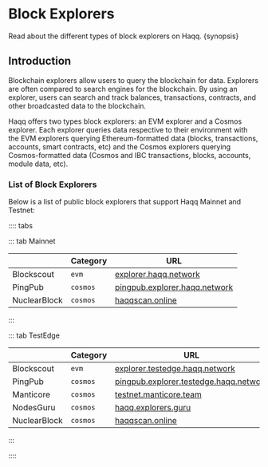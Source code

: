 <!--
order: 1
-->

# Block Explorers

Read about the different types of block explorers on Haqq. {synopsis}

## Introduction

Blockchain explorers allow users to query the blockchain for data. Explorers are often compared to search engines for the blockchain. By using an explorer, users can search and track balances, transactions, contracts, and other broadcasted data to the blockchain.

Haqq offers two types block explorers: an EVM explorer and a Cosmos explorer. Each explorer queries data respective to their environment with the EVM explorers querying Ethereum-formatted data (blocks, transactions, accounts, smart contracts, etc) and the Cosmos explorers querying Cosmos-formatted data (Cosmos and IBC transactions, blocks, accounts, module data, etc).

### List of Block Explorers

Below is a list of public block explorers that support Haqq Mainnet and Testnet:

:::: tabs

::: tab Mainnet

|                      | Category | URL                    |
| -------------------- | -------- | ---------------------- |
| Blockscout  | `evm`    | [explorer.haqq.network](https://explorer.haqq.network/)                       |
| PingPub | `cosmos` | [pingpub.explorer.haqq.network](https://pingpub.explorer.haqq.network/haqq)
| NuclearBlock | `cosmos` | [haqqscan.online](https://haqqscan.online)

:::

::: tab TestEdge

|                      | Category | URL                    |
| -------------------- | -------- | ---------------------- |
| Blockscout  | `evm` |[explorer.testedge.haqq.network](https://explorer.testedge.haqq.network/)    |                       |
| PingPub | `cosmos` | [pingpub.explorer.testedge.haqq.network](https://pingpub.explorer.testedge.haqq.network/haqq)
| Manticore | `cosmos` | [testnet.manticore.team](https://testnet.manticore.team/haqq)
| NodesGuru | `cosmos` | [haqq.explorers.guru](https://haqq.explorers.guru/)
| NuclearBlock | `cosmos` | [haqqscan.online](https://haqqscan.online/?chain=testedge)

:::

::::
